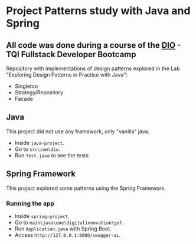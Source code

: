 # Project Patterns study with Java and Spring

## All code was done during a course of the [DIO](https://www.dio.me/) - TQI Fullstack Developer Bootcamp

Repository with implementations of design patterns explored in the Lab "Exploring Design Patterns in Practice with Java":

- Singleton
- Strategy/Repository
- Facade

## Java

This project did not use any framework, only "vanilla" java.

- Inside ```java-project```.
- Go to ```src\com\dio```.
- Run  ```Test.java``` to see the tests.

## Spring Framework

This project explored some patterns using the Spring Framework.

### Running the app

- Inside ```spring-project```.
- Go to ```main\java\one\digitalinnovation\gof```.
- Run  ```Application.java``` with Spring Boot.
- Access ```http://127.0.0.1:8080/swagger-ui```.
